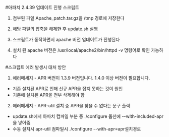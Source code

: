 #아파치 2.4.39 업데이트 진행 스크립트 

1. 첨부된 파일 Apache_patch.tar.gz을 /tmp 경로에 저장한다

2. 해당 파일의 압축을 해제한 후 update.sh 실행

3. 스크립트가 동작하면서 apache 버전 업데이트가 진행된다

4. 설치 된 apache 버전은 /usr/local/apache2/bin/httpd -v 명령어로 확인 가능하다

#스크립트 에러 발생시 대처 방안

1. 에러메세지 - APR 버전이 1.3.9 버전입니다. 1.4.0 이상 버전이 필요합니다. 
- 기존 설치된 APR로 인해 신규 APR을 잡지 못하는 것이 원인
- 기존에 설치된 APR을 전부 삭제해야 함

2. 에러메세지 - APR-util 설치 중 APR을 찾을 수 없다는 문구 출력
- update.sh에서 아파치 컴파일 부분 중 ./configure 옵션에 --with-included-apr을 넣어줌 
- 수동 설치시 apr-util 컴파일시 ./configure --with-apr=apr설치경로


